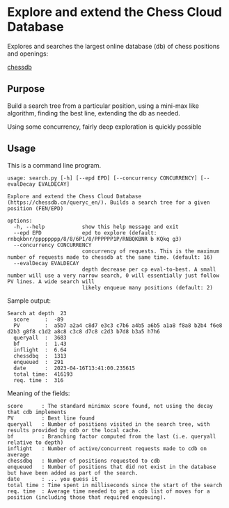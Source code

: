 # Explore and extend the Chess Cloud Database 

Explores and searches the largest online database (db) of chess positions and openings:

[chessdb](https://chessdb.cn/queryc_en/)

## Purpose

Build a search tree from a particular position, using a mini-max like algorithm,
finding the best line, extending the db as needed.

Using some concurrency, fairly deep exploration is quickly possible

## Usage

This is a command line program. 

```
usage: search.py [-h] [--epd EPD] [--concurrency CONCURRENCY] [--evalDecay EVALDECAY]

Explore and extend the Chess Cloud Database (https://chessdb.cn/queryc_en/). Builds a search tree for a given position (FEN/EPD)

options:
  -h, --help            show this help message and exit
  --epd EPD             epd to explore (default: rnbqkbnr/pppppppp/8/8/6P1/8/PPPPPP1P/RNBQKBNR b KQkq g3)
  --concurrency CONCURRENCY
                        concurrency of requests. This is the maximum number of requests made to chessdb at the same time. (default: 16)
  --evalDecay EVALDECAY
                        depth decrease per cp eval-to-best. A small number will use a very narrow search, 0 will essentially just follow PV lines. A wide search will
                        likely enqueue many positions (default: 2)
``` 

Sample output:

```
Search at depth  23
  score     :  -89
  PV        :  a5b7 a2a4 c8d7 e3c3 c7b6 a4b5 a6b5 a1a8 f8a8 b2b4 f6e8 d2b3 g8f8 c1d2 a8c8 c3c8 d7c8 c2d3 b7d8 b3a5 h7h6
  queryall  :  3683
  bf        :  1.43
  inflight  :  6.64
  chessdbq  :  1313
  enqueued  :  291
  date      :  2023-04-16T13:41:00.235615
  total time:  416193
  req. time :  316
```

Meaning of the fields:

```
score      : The standard minimax score found, not using the decay that cdb implements
PV         : Best line found
queryall   : Number of positions visited in the search tree, with results provided by cdb or the local cache.
bf         : Branching factor computed from the last (i.e. queryall relative to depth)
inflight   : Number of active/concurrent requests made to cdb on average
chessdbq   : Number of positions requested to cdb
enqueued   : Number of positions that did not exist in the database but have been added as part of the search.
date       : ... you guess it
total time : Time spent in milliseconds since the start of the search
req. time  : Average time needed to get a cdb list of moves for a position (including those that required enqueuing).
```

